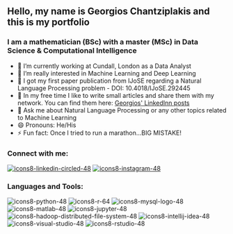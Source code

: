## Hello, my name is Georgios Chantziplakis and this is my portfolio

### I am a mathematician (BSc) with a master (MSc) in Data Science & Computational Intelligence

- 🔭 I’m currently working at Cundall, London as a Data Analyst
- 🌱 I’m really interested in Machine Learning and Deep Learning
- :blue_book: I got my first paper publication from IJoSE regarding a Natural Language Processing problem - DOI: 10.4018/IJoSE.292445
- :notebook: In my free time I like to write small articles and share them with my network. You can find them here: [Georgios' LinkedInn posts](https://www.linkedin.com/in/giorgos-xantziplakis/recent-activity/posts/)
- 💬 Ask me about Natural Language Processing or any other topics related to Machine Learning
- 😄 Pronouns: He/His
- ⚡ Fun fact: Once I tried to run a marathon...BIG MISTAKE!

### Connect with me:

[![icons8-linkedin-circled-48](https://user-images.githubusercontent.com/74146104/166147630-6f0c9a0b-b056-4bf8-bd8b-99a7985216b0.png)](https://www.linkedin.com/in/giorgos-xantziplakis/)
[![icons8-instagram-48](https://user-images.githubusercontent.com/74146104/166147777-3fb9b854-dad7-423b-8d2c-3f880d700f95.png)](https://www.instagram.com/giorgos_chantziplakis/)

### Languages and Tools:

![icons8-python-48](https://user-images.githubusercontent.com/74146104/166147977-5062414c-1a16-4ee6-b234-7b1bfb49a282.png)
![icons8-r-64](https://user-images.githubusercontent.com/74146104/166147995-75925b76-e10f-46f2-88f2-5384ee4fa1eb.png)
![icons8-mysql-logo-48](https://user-images.githubusercontent.com/74146104/166148001-7d1dc12c-6a95-436c-a4ef-683d2d62a9ac.png)
![icons8-matlab-48](https://user-images.githubusercontent.com/74146104/166148019-c57aaeb5-ce37-472f-8202-438fb41d5101.png)
![icons8-jupyter-48](https://user-images.githubusercontent.com/74146104/166148009-bc70ccb8-7343-4b74-bbb5-2ba300ae5a3e.png)
![icons8-hadoop-distributed-file-system-48](https://user-images.githubusercontent.com/74146104/166148028-f928ba47-4d16-4610-bd65-78c949e8c403.png)
![icons8-intellij-idea-48](https://user-images.githubusercontent.com/74146104/166148035-79d6b72e-ce79-409e-b614-28240375e82d.png)
![icons8-visual-studio-48](https://user-images.githubusercontent.com/74146104/166148085-fe695ab7-f084-45af-9d88-a74f46972ca0.png)
![icons8-rstudio-48](https://user-images.githubusercontent.com/74146104/166148095-0b09ece8-9800-4709-b10f-49a6a5d5d28d.png)
